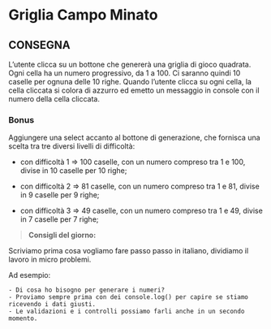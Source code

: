 Griglia Campo Minato
===

## CONSEGNA

L’utente clicca su un bottone che genererà una griglia di gioco quadrata.
Ogni cella ha un numero progressivo, da 1 a 100.
Ci saranno quindi 10 caselle per ognuna delle 10 righe.
Quando l’utente clicca su ogni cella, la cella cliccata si colora di azzurro ed emetto un messaggio in console con il numero della cella cliccata.

### **Bonus**

Aggiungere una select accanto al bottone di generazione, che fornisca una scelta tra tre diversi livelli di difficoltà:

- con difficoltà 1 => 100 caselle, con un numero compreso tra 1 e 100, divise in 10 caselle per 10 righe;

- con difficoltà 2 => 81 caselle, con un numero compreso tra 1 e 81, divise in 9 caselle per 9 righe;

- con difficoltà 3 => 49 caselle, con un numero compreso tra 1 e 49, divise in 7 caselle per 7 righe;

>**Consigli del giorno:**  

Scriviamo prima cosa vogliamo fare passo passo in italiano, dividiamo il lavoro in micro problemi.

Ad esempio:
```
- Di cosa ho bisogno per generare i numeri?
- Proviamo sempre prima con dei console.log() per capire se stiamo ricevendo i dati giusti.
- Le validazioni e i controlli possiamo farli anche in un secondo momento.
```